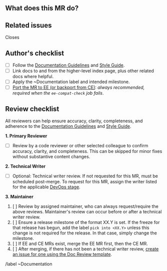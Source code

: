 <!-- Follow the documentation workflow https://docs.gitlab.com/ee/development/documentation/workflow.html -->
<!-- Additional information is located at https://docs.gitlab.com/ee/development/documentation/ --> 

<!-- Mention "documentation" or "docs" in the MR title -->
<!-- For changing documentation location use the "Change documentation location" template -->

## What does this MR do?

<!-- Briefly describe what this MR is about. -->

## Related issues

<!-- Link related issues below. Insert the issue link or reference after "Closes" if merging this should automatically close it. -->

Closes 

## Author's checklist

- [ ] Follow the [Documentation Guidelines](https://docs.gitlab.com/ee/development/documentation/) and [Style Guide](https://docs.gitlab.com/ee/development/documentation/styleguide.html).
- [ ] Link docs to and from the higher-level index page, plus other related docs where helpful.
- [ ] Apply the ~Documentation label and intended milestone.
- [ ] [Port the MR to EE (or backport from CE)](https://docs.gitlab.com/ee/development/documentation/index.html#cherry-picking-from-ce-to-ee): _always recommended, required when the `ee-compat-check` job fails_.

## Review checklist

All reviewers can help ensure accuracy, clarity, completeness, and adherence to the [Documentation Guidelines](https://docs.gitlab.com/ee/development/documentation/) and [Style Guide](https://docs.gitlab.com/ee/development/documentation/styleguide.html).

**1. Primary Reviewer**

* [ ] Review by a code reviewer or other selected colleague to confirm accuracy, clarity, and completeness. This can be skipped for minor fixes without substantive content changes.
 
**2. Technical Writer**

* [ ] Optional: Technical writer review. If not requested for this MR, must be scheduled post-merge. To request for this MR, assign the writer listed for the applicable [DevOps stage](https://about.gitlab.com/handbook/product/categories/#devops-stages).

**3. Maintainer**

1. [ ] Review by assigned maintainer, who can always request/require the above reviews. Maintainer's review can occur before or after a technical writer review.
2. [ ] Ensure a release milestone of the format XX.Y is set. If the freeze for that release has begun, add the label `pick into <XX.Y>` unless this change is not required for the release. In that case, simply change the milestone.
3. [ ] If EE and CE MRs exist, merge the EE MR first, then the CE MR.
4. [ ] After merging, if there has not been a technical writer review, [create an issue for one using the Doc Review template](https://gitlab.com/gitlab-org/gitlab-ce/issues/new?issue[title]=Validate%20new%20concept&issuable_template=Research%20proposal).

/label ~Documentation
